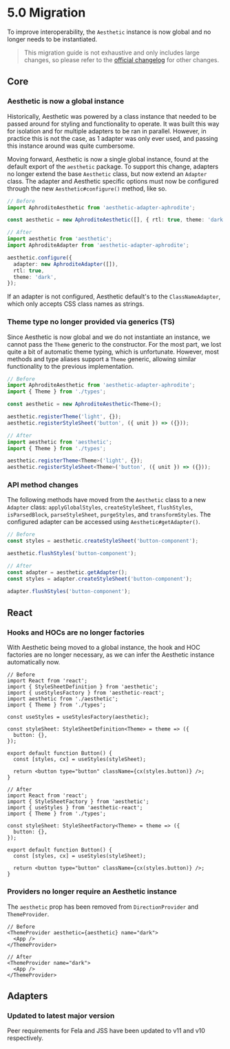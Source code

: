 # 5.0 Migration

To improve interoperability, the `Aesthetic` instance is now global and no longer needs to be
instantiated.

> This migration guide is not exhaustive and only includes large changes, so please refer to the
> [official changelog](https://github.com/milesj/aesthetic/blob/master/packages/core/CHANGELOG.md)
> for other changes.

## Core

### Aesthetic is now a global instance

Historically, Aesthetic was powered by a class instance that needed to be passed around for styling
and functionality to operate. It was built this way for isolation and for multiple adapters to be
ran in parallel. However, in practice this is not the case, as 1 adapter was only ever used, and
passing this instance around was quite cumbersome.

Moving forward, Aesthetic is now a single global instance, found at the default export of the
`aesthetic` package. To support this change, adapters no longer extend the base `Aesthetic` class,
but now extend an `Adapter` class. The adapter and Aesthetic specific options must now be configured
through the new `Aesthetic#configure()` method, like so.

```ts
// Before
import AphroditeAesthetic from 'aesthetic-adapter-aphrodite';

const aesthetic = new AphroditeAesthetic([], { rtl: true, theme: 'dark' });
```

```ts
// After
import aesthetic from 'aesthetic';
import AphroditeAdapter from 'aesthetic-adapter-aphrodite';

aesthetic.configure({
  adapter: new AphroditeAdapter([]),
  rtl: true,
  theme: 'dark',
});
```

If an adapter is not configured, Aesthetic default's to the `ClassNameAdapter`, which only accepts
CSS class names as strings.

### Theme type no longer provided via generics (TS)

Since Aesthetic is now global and we do not instantiate an instance, we cannot pass the `Theme`
generic to the constructor. For the most part, we lost quite a bit of automatic theme typing, which
is unfortunate. However, most methods and type aliases support a `Theme` generic, allowing similar
functionality to the previous implementation.

```ts
// Before
import AphroditeAesthetic from 'aesthetic-adapter-aphrodite';
import { Theme } from './types';

const aesthetic = new AphroditeAesthetic<Theme>();

aesthetic.registerTheme('light', {});
aesthetic.registerStyleSheet('button', ({ unit }) => ({}));
```

```ts
// After
import aesthetic from 'aesthetic';
import { Theme } from './types';

aesthetic.registerTheme<Theme>('light', {});
aesthetic.registerStyleSheet<Theme>('button', ({ unit }) => ({}));
```

### API method changes

The following methods have moved from the `Aesthetic` class to a new `Adapter` class:
`applyGlobalStyles`, `createStyleSheet`, `flushStyles`, `isParsedBlock`, `parseStyleSheet`,
`purgeStyles`, and `transformStyles`. The configured adapter can be accessed using
`Aesthetic#getAdapter()`.

```ts
// Before
const styles = aesthetic.createStyleSheet('button-component');

aesthetic.flushStyles('button-component');
```

```ts
// After
const adapter = aesthetic.getAdapter();
const styles = adapter.createStyleSheet('button-component');

adapter.flushStyles('button-component');
```

## React

### Hooks and HOCs are no longer factories

With Aesthetic being moved to a global instance, the hook and HOC factories are no longer necessary,
as we can infer the Aesthetic instance automatically now.

```tsx
// Before
import React from 'react';
import { StyleSheetDefinition } from 'aesthetic';
import { useStylesFactory } from 'aesthetic-react';
import aesthetic from './aesthetic';
import { Theme } from './types';

const useStyles = useStylesFactory(aesthetic);

const styleSheet: StyleSheetDefinition<Theme> = theme => ({
  button: {},
});

export default function Button() {
  const [styles, cx] = useStyles(styleSheet);

  return <button type="button" className={cx(styles.button)} />;
}
```

```tsx
// After
import React from 'react';
import { StyleSheetFactory } from 'aesthetic';
import { useStyles } from 'aesthetic-react';
import { Theme } from './types';

const styleSheet: StyleSheetFactory<Theme> = theme => ({
  button: {},
});

export default function Button() {
  const [styles, cx] = useStyles(styleSheet);

  return <button type="button" className={cx(styles.button)} />;
}
```

### Providers no longer require an Aesthetic instance

The `aesthetic` prop has been removed from `DirectionProvider` and `ThemeProvider`.

```tsx
// Before
<ThemeProvider aesthetic={aesthetic} name="dark">
  <App />
</ThemeProvider>
```

```tsx
// After
<ThemeProvider name="dark">
  <App />
</ThemeProvider>
```

## Adapters

### Updated to latest major version

Peer requirements for Fela and JSS have been updated to v11 and v10 respectively.
